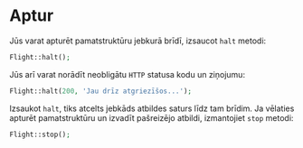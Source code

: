 # Aptur

Jūs varat apturēt pamatstruktūru jebkurā brīdī, izsaucot `halt` metodi:

```php
Flight::halt();
```

Jūs arī varat norādīt neobligātu `HTTP` statusa kodu un ziņojumu:

```php
Flight::halt(200, 'Jau drīz atgriezīšos...');
```

Izsaukot `halt`, tiks atcelts jebkāds atbildes saturs līdz tam brīdim. Ja vēlaties apturēt
pamatstruktūru un izvadīt pašreizējo atbildi, izmantojiet `stop` metodi:

```php
Flight::stop();
```